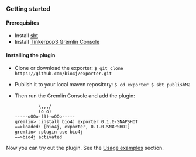 ### Getting started

#### Prerequisites

* Install [sbt](http://www.scala-sbt.org/download)
* Install [Tinkerpop3 Gremlin Console](http://www.tinkerpop.com)


#### Installing the plugin

* Clone or download the exporter:
      ```
      $ git clone https://github.com/bio4j/exporter.git
      ```

* Publish it to your local maven repository: 
      ```
      $ cd exporter
      $ sbt publishM2
      ```

* Then run the Gremlin Console and add the plugin:
    ```
             \,,,/
             (o o)
    -----oOOo-(3)-oOOo-----
    gremlin> :install bio4j exporter 0.1.0-SNAPSHOT
    ==>loaded: [bio4j, exporter, 0.1.0-SNAPSHOT]
    gremlin> :plugin use bio4j
    ==>bio4j activated
    ```

Now you can try out the plugin. See the [Usage examples](usage-examples.md) section.

